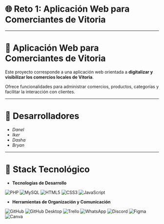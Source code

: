 # 🌐 Reto 1: Aplicación Web para Comerciantes de Vitoria

---

<h1 id="descripcion">🔹 Aplicación Web para Comerciantes de Vitoria</h1>

Este proyecto corresponde a una aplicación web orientada a **digitalizar y visibilizar los comercios locales de Vitoria**.

Ofrece funcionalidades para administrar comercios, productos, categorías y facilitar la interacción con clientes.

---

<h1 id="desarrolladores">🔹 Desarrolladores</h1>

- <em>Danel</em>  
- <em>Iker</em>  
- <em>Dasha</em>  
- <em>Bryan</em>  

---

<h1 id="stack">🔹 Stack Tecnológico</h1>

- **Tecnologías de Desarrollo**
 
![PHP](https://img.shields.io/badge/PHP-1E90FF?logo=php&logoColor=white&style=for-the-badge)
![MySQL](https://img.shields.io/badge/MySQL-1E90FF?logo=mysql&logoColor=white&style=for-the-badge)
![HTML5](https://img.shields.io/badge/HTML5-1E90FF?logo=html5&logoColor=white&style=for-the-badge)
![CSS3](https://img.shields.io/badge/CSS3-1E90FF?logo=css3&logoColor=white&style=for-the-badge)
![JavaScript](https://img.shields.io/badge/JavaScript-1E90FF?logo=javascript&logoColor=white&style=for-the-badge)

- **Herramientas de Organización y Comunicación**

![GitHub](https://img.shields.io/badge/GitHub-1E90FF?logo=github&logoColor=white&style=for-the-badge)
![GitHub Desktop](https://img.shields.io/badge/GitHub_Desktop-1E90FF?logo=github&logoColor=white&style=for-the-badge)
![Trello](https://img.shields.io/badge/Trello-1E90FF?logo=trello&logoColor=white&style=for-the-badge)
![WhatsApp](https://img.shields.io/badge/WhatsApp-1E90FF?logo=whatsapp&logoColor=white&style=for-the-badge)
![Discord](https://img.shields.io/badge/Discord-1E90FF?logo=discord&logoColor=white&style=for-the-badge)
![Figma](https://img.shields.io/badge/Figma-1E90FF?logo=figma&logoColor=white&style=for-the-badge)
![Canva](https://img.shields.io/badge/Canva-1E90FF?logo=canva&logoColor=white&style=for-the-badge)

